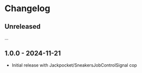# Changelog

## Unreleased

...

## 1.0.0 - 2024-11-21

- Initial release with Jackpocket/SneakersJobControlSignal cop
